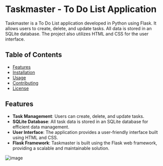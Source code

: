# Taskmaster - To Do List Application

Taskmaster is a To Do List application developed in Python using Flask. It allows users to create, delete, and update tasks. All data is stored in an SQLite database. The project also utilizes HTML and CSS for the user interface.

## Table of Contents
- [Features](#features)
- [Installation](#installation)
- [Usage](#usage)
- [Contributing](#contributing)
- [License](#license)

## Features

- **Task Management**: Users can create, delete, and update tasks.
- **SQLite Database**: All task data is stored in an SQLite database for efficient data management.
- **User Interface**: The application provides a user-friendly interface built using HTML and CSS.
- **Flask Framework**: Taskmaster is built using the Flask web framework, providing a scalable and maintainable solution.

![image](https://github.com/camilo119/Bank_Report/assets/70864660/2cf20c18-cd6e-4027-9a4e-529dc0bcd6a2)
